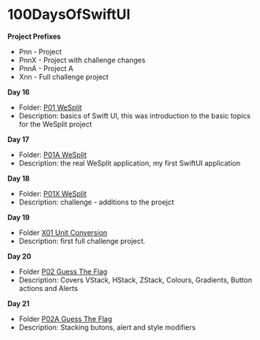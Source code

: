 # 100DaysOfSwiftUI

**Project Prefixes**
- Pnn - Project
- PnnX - Project with challenge changes
- PnnA - Project A
- Xnn - Full challenge project


**Day 16**
- Folder: [P01 WeSplit](https://github.com/JulesMoorhouse/100DaysOfSwiftUI/tree/main/P01%20WeSplit/P01%20WeSplit)
- Description: basics of Swift UI, this was introduction to the basic topics for the WeSplit project

**Day 17**
- Folder: [P01A WeSplit](https://github.com/JulesMoorhouse/100DaysOfSwiftUI/tree/main/P01a%20WeSplit/P01a%20WeSplit)
- Description: the real WeSplit application, my first SwiftUI application

**Day 18**
- Folder: [P01X WeSplit](https://github.com/JulesMoorhouse/100DaysOfSwiftUI/tree/main/P01X%20WeSplit/P01a%20WeSplit)
- Description: challenge - additions to the proejct

**Day 19**
- Folder [X01 Unit Conversion](https://github.com/JulesMoorhouse/100DaysOfSwiftUI/tree/main/X01%20Unit%20Conversion/X01%20Unit%20Conversion)
- Description: first full challenge project.

**Day 20**
- Folder [P02 Guess The Flag](https://github.com/JulesMoorhouse/100DaysOfSwiftUI/tree/main/P02%20Guess%20The%20Flag/P02%20Guess%20The%20Flag)
- Description: Covers VStack, HStack, ZStack, Colours, Gradients, Button actions and Alerts

**Day 21**
- Folder [P02A Guess The Flag](https://github.com/JulesMoorhouse/100DaysOfSwiftUI/tree/main/P02A%20Guess%20The%20Flag/P02A%20Guess%20The%20Flag)
- Description: Stacking butons, alert and style modifiers
